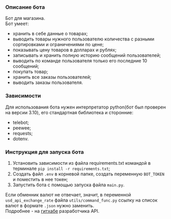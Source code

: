 ### Описание бота
Бот для магазина.
<br>Бот умеет:
- хранить в себе данные о товарах;
- выводить товары нужного пользователю количества с разными сортировками и ограничениями по цене;
- показывать цену товаров в долларах и рублях;
- записывать и хранить полную историю сообщений пользователей;
- выводить по команде пользователя только его последние 10 сообщений;
- покупать товар;
- хранить все заказы пользователей;
- выводить заказы пользователя.

### Зависимости
Для использования бота нужен интерпретатор python(бот был проверен на версии 3.10), его стандартная библиотека и сторонние:
- telebot;
- peewee;
- requests;
- dotenv.

### Инструкция для запуска бота
1. Установить зависимости из файла requirements.txt командой в терминале ```pip install -r requirements.txt```;
2. Создать файл ```.env``` в корневой папке, создать переменную ```BOT_TOKEN``` и поместить в нее токен;
3. Запустить бота с помощью запуска файла ```main.py```.

Если обменник валют не отвечает, значит, в переменной ```usd_api_exchange_rate``` файла ```utils/command_func.py``` ссылку на список валют в формате ```.json``` нужно заменить.
<br>Подробнее - на [гитхабе](https://github.com/fawazahmed0/exchange-api/tree/main) разработчика API.